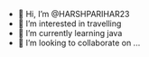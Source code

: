 - 👋 Hi, I’m @HARSHPARIHAR23
- 👀 I’m interested in travelling 
- 🌱 I’m currently learning java 
- 💞️ I’m looking to collaborate on ...


<!---
HARSHPARIHAR23/HARSHPARIHAR23 is a ✨ special ✨ repository because its `README.md` (this file) appears on your GitHub profile.
You can click the Preview link to take a look at your changes.
--->
